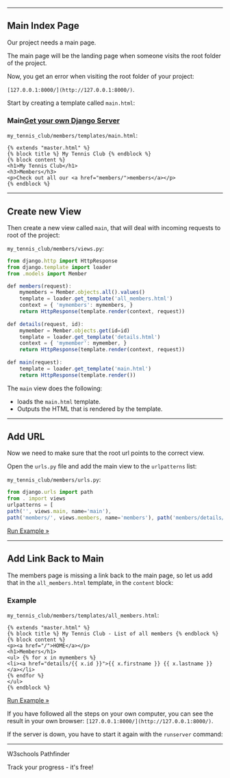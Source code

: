 ___

## Main Index Page

Our project needs a main page.

The main page will be the landing page when someone visits the root folder of the project.

Now, you get an error when visiting the root folder of your project:

`[127.0.0.1:8000/](http://127.0.0.1:8000/)`.

Start by creating a template called `main.html`:

### Main[Get your own Django Server](https://www.w3schools.com/django/django_server.php "W3Schools Spaces")

`my_tennis_club/members/templates/main.html`:

```django
{% extends "master.html" %} 
{% block title %} My Tennis Club {% endblock %}
{% block content %} 
<h1>My Tennis Club</h1>
<h3>Members</h3>
<p>Check out all our <a href="members/">members</a></p>
{% endblock %}
```

___

## Create new View

Then create a new view called `main`, that will deal with incoming requests to root of the project:

`my_tennis_club/members/views.py`:

```jsx
from django.http import HttpResponse
from django.template import loader
from .models import Member 

def members(request):
	mymembers = Member.objects.all().values()
	template = loader.get_template('all_members.html')
	context = { 'mymembers': mymembers, } 
	return HttpResponse(template.render(context, request))
	
def details(request, id):
	mymember = Member.objects.get(id=id)
	template = loader.get_template('details.html')
	context = { 'mymember': mymember, } 
	return HttpResponse(template.render(context, request))
	
def main(request):
	template = loader.get_template('main.html') 
	return HttpResponse(template.render())
```

The `main` view does the following:

-   loads the `main.html` template.
-   Outputs the HTML that is rendered by the template.

___

## Add URL

Now we need to make sure that the root url points to the correct view.

Open the `urls.py` file and add the main view to the `urlpatterns` list:

`my_tennis_club/members/urls.py`:

```jsx
from django.urls import path
from . import views 
urlpatterns = [ 
path('', views.main, name='main'),
path('members/', views.members, name='members'), path('members/details/<int:id>', views.details, name='details'), ]
```

[Run Example »](https://www.w3schools.com/django/showdjango.php?filename=demo_add_main)

___

## Add Link Back to Main

The members page is missing a link back to the main page, so let us add that in the `all_members.html` template, in the `content` block:

### Example

`my_tennis_club/members/templates/all_members.html`:

```django
{% extends "master.html" %} 
{% block title %} My Tennis Club - List of all members {% endblock %}
{% block content %} 
<p><a href="/">HOME</a></p> 
<h1>Members</h1>
<ul> {% for x in mymembers %}
<li><a href="details/{{ x.id }}">{{ x.firstname }} {{ x.lastname }}</a></li> 
{% endfor %} 
</ul> 
{% endblock %}
```

[Run Example »](https://www.w3schools.com/django/showdjango.php?filename=demo_link_to_home)

If you have followed all the steps on your own computer, you can see the result in your own browser: `[127.0.0.1:8000/](http://127.0.0.1:8000/)`.

If the server is down, you have to start it again with the `runserver` command:

___

W3schools Pathfinder

Track your progress - it's free!